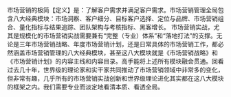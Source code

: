 市场营销的极简【定义】是：了解客户需求并满足客户需求。市场营销管理全局包含八大经典模块：市场洞察、客户细分、目标客户选择、定位与品牌、市场营销组合、量化指标与结果追踪、团队架构与考核指标、黑客增长。
市场营销实战，尤其是规模化的市场营销实战需要兼有“完整（专业）体系”和“落地打法”的支撑。无论是三年市场营销战略、年度市场营销计划，还是日常具体的市场营销工作，都必然涵盖市场营销管理的八大经典模块，甚至这八大模块就是《市场营销战略》和《市场营销计划》的内容主线和内容目录。高手能将上述所有模块融会贯通。回看过去几十年，世界级的理论家和实干家共同推动了市场营销领域中非常多的变化，但非常有趣，几乎所有的市场营销实战创新和世界级理论进化其实都在这八大模块的框架之内。我们需要专业而淡定地看清本质、看透全局。